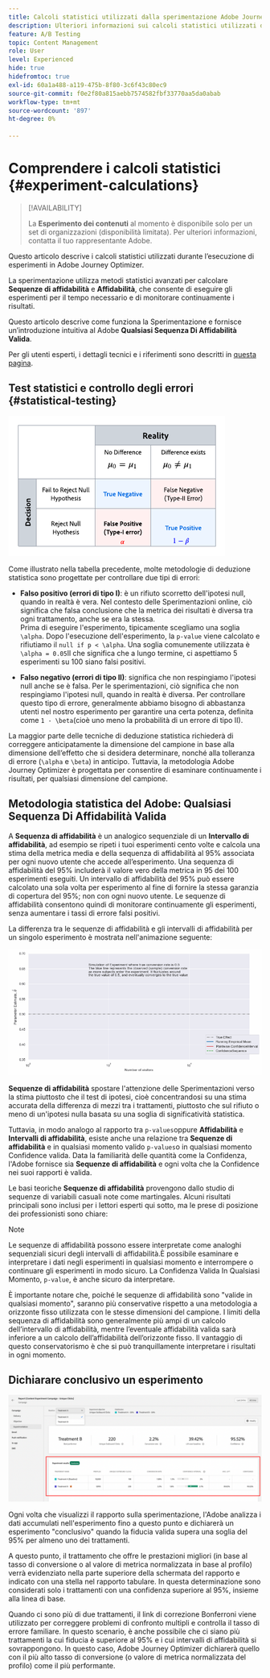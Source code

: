 ```yaml
---
title: Calcoli statistici utilizzati dalla sperimentazione Adobe Journey Optimizer
description: Ulteriori informazioni sui calcoli statistici utilizzati durante l'esecuzione di esperimenti
feature: A/B Testing
topic: Content Management
role: User
level: Experienced
hide: true
hidefromtoc: true
exl-id: 60a1a488-a119-475b-8f80-3c6f43c80ec9
source-git-commit: f0e2f80a815aebb7574582fbf33770aa5da0abab
workflow-type: tm+mt
source-wordcount: '897'
ht-degree: 0%

---
```


# Comprendere i calcoli statistici {#experiment-calculations}

>[!AVAILABILITY]
>
>La **Esperimento dei contenuti** al momento è disponibile solo per un set di organizzazioni (disponibilità limitata). Per ulteriori informazioni, contatta il tuo rappresentante Adobe.

Questo articolo descrive i calcoli statistici utilizzati durante l’esecuzione di esperimenti in Adobe Journey Optimizer.

La sperimentazione utilizza metodi statistici avanzati per calcolare **Sequenze di affidabilità** e **Affidabilità**, che consente di eseguire gli esperimenti per il tempo necessario e di monitorare continuamente i risultati.

Questo articolo descrive come funziona la Sperimentazione e fornisce un’introduzione intuitiva al Adobe **Qualsiasi Sequenza Di Affidabilità Valida**.

Per gli utenti esperti, i dettagli tecnici e i riferimenti sono descritti in [questa pagina](../campaigns/assets/confidence_sequence_technical_details.pdf).

## Test statistici e controllo degli errori {#statistical-testing}

![](assets/technote_1.png)

Come illustrato nella tabella precedente, molte metodologie di deduzione statistica sono progettate per controllare due tipi di errori:

* **Falso positivo (errori di tipo I)**: è un rifiuto scorretto dell&#39;ipotesi null, quando in realtà è vera. Nel contesto delle Sperimentazioni online, ciò significa che falsa conclusione che la metrica dei risultati è diversa tra ogni trattamento, anche se era la stessa.
   </br>Prima di eseguire l&#39;esperimento, tipicamente scegliamo una soglia `\alpha`. Dopo l&#39;esecuzione dell&#39;esperimento, la `p-value` viene calcolato e rifiutiamo il `null if p < \alpha`. Una soglia comunemente utilizzata è `\alpha = 0.05`Il che significa che a lungo termine, ci aspettiamo 5 esperimenti su 100 siano falsi positivi.

* **Falso negativo (errori di tipo II)**: significa che non respingiamo l&#39;ipotesi null anche se è falsa. Per le sperimentazioni, ciò significa che non respingiamo l&#39;ipotesi null, quando in realtà è diversa. Per controllare questo tipo di errore, generalmente abbiamo bisogno di abbastanza utenti nel nostro esperimento per garantire una certa potenza, definita come `1 - \beta`(cioè uno meno la probabilità di un errore di tipo II).

La maggior parte delle tecniche di deduzione statistica richiederà di correggere anticipatamente la dimensione del campione in base alla dimensione dell’effetto che si desidera determinare, nonché alla tolleranza di errore (`\alpha` e `\beta`) in anticipo. Tuttavia, la metodologia Adobe Journey Optimizer è progettata per consentire di esaminare continuamente i risultati, per qualsiasi dimensione del campione.

## Metodologia statistica del Adobe: Qualsiasi Sequenza Di Affidabilità Valida

A **Sequenza di affidabilità** è un analogico sequenziale di un **Intervallo di affidabilità**, ad esempio se ripeti i tuoi esperimenti cento volte e calcola una stima della metrica media e della sequenza di affidabilità al 95% associata per ogni nuovo utente che accede all’esperimento. Una sequenza di affidabilità del 95% includerà il valore vero della metrica in 95 dei 100 esperimenti eseguiti. Un intervallo di affidabilità del 95% può essere calcolato una sola volta per esperimento al fine di fornire la stessa garanzia di copertura del 95%; non con ogni nuovo utente. Le sequenze di affidabilità consentono quindi di monitorare continuamente gli esperimenti, senza aumentare i tassi di errore falsi positivi.

La differenza tra le sequenze di affidabilità e gli intervalli di affidabilità per un singolo esperimento è mostrata nell&#39;animazione seguente:

![](assets/technote_2.gif)

**Sequenze di affidabilità** spostare l&#39;attenzione delle Sperimentazioni verso la stima piuttosto che il test di ipotesi, cioè concentrandosi su una stima accurata della differenza di mezzi tra i trattamenti, piuttosto che sul rifiuto o meno di un&#39;ipotesi nulla basata su una soglia di significatività statistica.

Tuttavia, in modo analogo al rapporto tra `p-values`oppure **Affidabilità** e **Intervalli di affidabilità**, esiste anche una relazione tra **Sequenze di affidabilità** e in qualsiasi momento valido `p-values`o in qualsiasi momento Confidence valida. Data la familiarità delle quantità come la Confidenza, l&#39;Adobe fornisce sia **Sequenze di affidabilità** e ogni volta che la Confidence nei suoi rapporti è valida.

Le basi teoriche **Sequenze di affidabilità** provengono dallo studio di sequenze di variabili casuali note come martingales. Alcuni risultati principali sono inclusi per i lettori esperti qui sotto, ma le prese di posizione dei professionisti sono chiare:

>[!NOTE]
>
>Le sequenze di affidabilità possono essere interpretate come analoghi sequenziali sicuri degli intervalli di affidabilità.È possibile esaminare e interpretare i dati negli esperimenti in qualsiasi momento e interrompere o continuare gli esperimenti in modo sicuro. La Confidenza Valida In Qualsiasi Momento, `p-value`, è anche sicuro da interpretare.

È importante notare che, poiché le sequenze di affidabilità sono &quot;valide in qualsiasi momento&quot;, saranno più conservative rispetto a una metodologia a orizzonte fisso utilizzata con le stesse dimensioni del campione. I limiti della sequenza di affidabilità sono generalmente più ampi di un calcolo dell’intervallo di affidabilità, mentre l’eventuale affidabilità valida sarà inferiore a un calcolo dell’affidabilità dell’orizzonte fisso. Il vantaggio di questo conservatorismo è che si può tranquillamente interpretare i risultati in ogni momento.

## Dichiarare conclusivo un esperimento

![](assets/experimentation_report_2.png)

Ogni volta che visualizzi il rapporto sulla sperimentazione, l&#39;Adobe analizza i dati accumulati nell&#39;esperimento fino a questo punto e dichiarerà un esperimento &quot;conclusivo&quot; quando la fiducia valida supera una soglia del 95% per almeno uno dei trattamenti.

A questo punto, il trattamento che offre le prestazioni migliori (in base al tasso di conversione o al valore di metrica normalizzata in base al profilo) verrà evidenziato nella parte superiore della schermata del rapporto e indicato con una stella nel rapporto tabulare. In questa determinazione sono considerati solo i trattamenti con una confidenza superiore al 95%, insieme alla linea di base.

Quando ci sono più di due trattamenti, il link di correzione Bonferroni viene utilizzato per correggere problemi di confronto multipli e controlla il tasso di errore familiare. In questo scenario, è anche possibile che ci siano più trattamenti la cui fiducia è superiore al 95% e i cui intervalli di affidabilità si sovrappongono. In questo caso, Adobe Journey Optimizer dichiarerà quello con il più alto tasso di conversione (o valore di metrica normalizzata del profilo) come il più performante.
